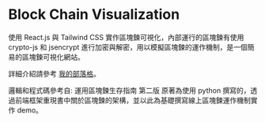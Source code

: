 # Block Chain Visualization

使用 React.js 與 Tailwind CSS 實作區塊鍊可視化，內部運行的區塊鍊有使用 crypto-js 和 jsencrypt 進行加密與解密，用以模擬區塊鍊的運作機制，是一個簡易的區塊鍊可視化網站。

詳細介紹請參考 [我的部落格](http://oscarblog.ddnsking.com/posts/blockchain_master_ch1)。

邏輯和程式碼參考自: 運用區塊鍊生存指南 第二版
原著為使用 python 撰寫的，透過前端框架重現書中關於區塊鍊的架構，並以此為基礎撰寫線上區塊鍊運作機制實作 demo。
